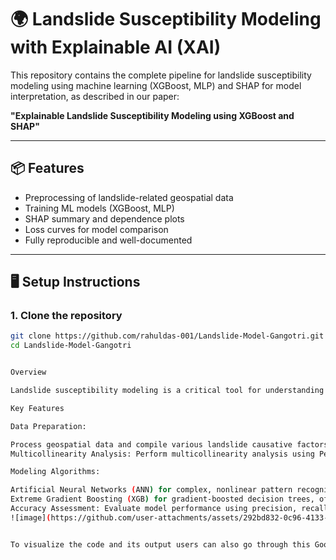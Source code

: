 # 🌍 Landslide Susceptibility Modeling with Explainable AI (XAI)

This repository contains the complete pipeline for landslide susceptibility modeling using machine learning (XGBoost, MLP) and SHAP for model interpretation, as described in our paper:

**"Explainable Landslide Susceptibility Modeling using XGBoost and SHAP"**

---

## 📦 Features

- Preprocessing of landslide-related geospatial data
- Training ML models (XGBoost, MLP)
- SHAP summary and dependence plots
- Loss curves for model comparison
- Fully reproducible and well-documented

---

## 🖥️ Setup Instructions

### 1. Clone the repository

```bash
git clone https://github.com/rahuldas-001/Landslide-Model-Gangotri.git
cd Landslide-Model-Gangotri


Overview

Landslide susceptibility modeling is a critical tool for understanding and predicting landslide-prone areas. In this project, we use ANN and XGB machine learning algorithms to build a susceptibility model based on various causative factors influencing landslides in the Upper Bhagirathi basin. The model is evaluated using key performance metrics like precision, recall, and accuracy to ensure robustness. All the data used in the modelling can be accessed from the drive link : https://drive.google.com/drive/folders/1ROxOoe7Q6TK48Qrg1my-8xIfvZ2cq2B3?usp=drive_link 

Key Features

Data Preparation:

Process geospatial data and compile various landslide causative factors such as slope, aspect, land use, soil type, and rainfall.
Multicollinearity Analysis: Perform multicollinearity analysis using Pearson correlation to identify and remove highly correlated variables, improving model performance.

Modeling Algorithms:

Artificial Neural Networks (ANN) for complex, nonlinear pattern recognition.
Extreme Gradient Boosting (XGB) for gradient-boosted decision trees, offering high accuracy and performance.
Accuracy Assessment: Evaluate model performance using precision, recall, accuracy, and other relevant metrics for reliable landslide susceptibility prediction
![image](https://github.com/user-attachments/assets/292bd832-0c96-4133-92c8-5455ff000301)


To visualize the code and its output users can also go through this Google Collab Link : https://colab.research.google.com/drive/1hRV8fEqgZ_yETxOlfJbp7SwTUQR7fmco?authuser=4


